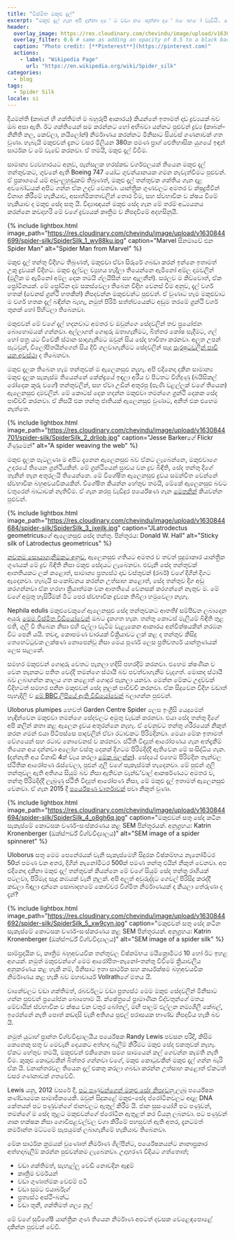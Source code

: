 ```yaml
---
title: "විස්මිත මකුළු දැල්"
excerpt: "මකුළු දැල් ගැන අපි දන්නා ද‌ේ ට වඩා න‌ොදන්නා ද‌ේ බ‌ොහ‌ෝ වැඩියි. මේ පරීක්ෂණය ඒ ගැනයි."
header:
  overlay_image: https://res.cloudinary.com/chevindu/image/upload/v1630844899/spider-silk/Cover_zusa8v.jpg
  overlay_filter: 0.6 # same as adding an opacity of 0.5 to a black background
  caption: "Photo credit: [**Pinterest**](https://pinterest.com)"
  actions:
    - label: "Wikipedia Page"
      url: "https://en.wikipedia.org/wiki/Spider_silk"
categories:
  - blog
tags:
  - Spider Silk
locale: si
---
```


දියමන්ති (කාබන් හි ශක්තිමත් ම බහුරූපී ආකාරය) කියන්නේ ඉතාමත් දෘඩ ද්‍රව්‍යයක් බව ඔබ අසා ඇති. ඊට ශක්තියෙන් සම කරන්නට හෝ අභිබවා යන්නට පුළුවන් ද්‍රව්‍ය (කාබන්-නිනිති නල, කෙව්ලා, නයිලෝන්) නිර්මාණය කරන්නට මිනිසාට සියවස් ගණනාවක් ගත වුණා. හැබැයි මකුළුවන් දැනට වසර මිලියන 380ක පමණ ප්‍රාග් ඓතිහාසික යුගයේ ඉඳන් සාර්ථක ව මේ වැඩේ කරනවා. ඒ තමයි, මකුළු දැල් විවීම.

සාමාන්‍ය ව්‍යවහාරයට අනුව, පැන්සලක හරස්කඩ වර්ගඵලයක් තියෙන මකුළු දැල් තන්තුවකට, ගුවනේ ඇති Boeing 747 යෝධ ගුවන්යානයක ගමන නැවැත්වීමට පුළුවන්. ඒ ප්‍රකාශයේ යම් අඩු-ලුහුඬුකම් තිබුණත්, මකුළු දැල් තන්තුවක ශක්තිය ගැන දළ අවබෝධයක් අපිට ගන්න ඒක උදව් වෙනවා. යාන්ත්‍රික ගුණවලට අමතර ව ක්ෂුද්‍රජීවීන් විනාශ කිරීමේ හැකියාව, අසාත්මිකතාවලින් තොර වීම, සහ ස්වභාවික ව ක්ෂය වීමේ හැකියාව ද මකුළු සේද සතු යි. විද්‍යාඥයන් මකුළු සේද ගැන මේ තරම් අධ්‍යයනය කරන්නෙ කවදාහරි මේ වගේ ද්‍රව්‍යයක් කෘත්‍රිම ව නිපදවීමේ අදහසිනුයි.

{% include lightbox.html image_path="https://res.cloudinary.com/chevindu/image/upload/v1630844699/spider-silk/SpiderSilk_1_wv88ku.jpg" caption="Marvel සිනමාවේ එන Spider Man" alt="Spider Man from Marvel" %}

මකුළු දැල් තන්තු විදිහට තිබුණත්, මකුළුවා ඒවා සිරුරේ ගබඩා කරන් ඉන්නෙ ඉතාමත් උකු ද්‍රවයක් විදිහට. මකුළු දැල්වල ව්‍යුහය හැදිලා තියෙන්නෙ ඇමිනෝ අම්ල දාමවලින් (මූලික ම ඇමිනෝ අම්ල දෙක තමයි ග්ලයිසීන් සහ ඇලනීන්). සරලව ම කිව්වොත්, ඒක ප්‍රෝටීනයක්. මේ ප්‍රෝටීන දාම සකස්වෙලා තිබෙන විදිහ වෙනස් වීම අනුව, දැල් වර්ග හතක් (වෙනස් ග්‍රන්ථි හතකින්) නිපදවන්න මකුළුවන්ට පුළුවන්. ඒ වුණාට හැම මකුළුවාට ම වර්ග හතක දැල් බඳින්න බැහැ, නමුත් පිරිමි සත්ත්වයෙක්ට අඩුම තරමේ ග්‍රන්ථි වර්ග තුනක් හෝ පිහිටලා තිබෙනවා.

මකුළුවන් මේ වගේ දැල් හදනවාට අමතර ව ඔවුන්ගෙ සේදවලින් තව ප්‍රයෝජන බොහොමයක් ගන්නවා. අල්ලාගත් ගොදුරු ඔතාගැනීමට, බිත්තර කෝෂ සැදීමට, ගල් හෝ පත්‍ර යට විවේකී ස්ථාන සාදාගැනීමට ඔවුන් සිය සේද භාවිතා කරනවා. අලුත උපන් පැටවුන්, විලෝපිතයින්ගෙන් සිය දිවි ගලවාගැනීමට සේදවලින් සෑදූ [පැරෂුටවලින් පාවී යන අවස්ථා](https://en.wikipedia.org/wiki/Ballooning_(spider)) ද තිබෙනවා.

මකුළු දැලක තිබෙන හැම තන්තුවක් ම ඇලෙනසුළු නැහැ. අපි එදිනෙදා දකින සාමාන්‍ය මකුළු දැලක සැකැස්ම තියෙන්නේ කේන්ද්‍රයේ ඉඳලා අරීය ව පිටතට විහිදුණු (බයිසිකල් රෝදෙක කූරු වගේ) තන්තුවලින්, සහ ඒවා උඩින් අතුරපු (පැණි වළල්ලක් වගේ තියෙන) ඇලෙනසුළු දාමවලින්. මේ කොටස් දෙක හදන්න මකුළුවා තමන්ගෙ ග්‍රන්ථි දෙකක සේද පාවිච්චි කරනවා. ඒ නිසයි එක තන්තු ජාතියක් ඇලෙනසුළු වුණාට, අනිත් එක එහෙම නැත්තෙ.

{% include lightbox.html image_path="https://res.cloudinary.com/chevindu/image/upload/v1630844701/spider-silk/SpiderSilk_2_drliob.jpg" caption="Jesse Barkerගේ Flickr ගිණුමෙන්" alt="A spider weaving the web" %}

මකුළු දැලක පැටලුණා ම අපිට දැනෙන ඇලෙනසුළු බව ඒකට ලැබෙන්නෙ, මකුළුවාගෙ උදරයේ තියෙන ග්‍රන්ථියකින්. මේ ග්‍රන්ථියෙන් ස්‍රාවය වන ද්‍රව බිඳිති, සේද තන්තු දිගේ තැනින් තැන අතුරලයි තියෙන්නෙ. මේ විශේෂිත ඇලෙනසුළු ද්‍රවය සමන්විත වෙන්නේ ස්වභාවික බහුඅවයවිකයකින්. විශේෂිත කියන්න හේතුව තමයි, මේකේ ඇලෙනසුළු බවට වතුරෙන් බාධාවක් නැතිවීම. ඒ ගැන කරපු වැඩිදුර පර්යේෂණ ගැන [මෙතනින්](https://www.livescience.com/8934-scientists-untangled-spider-web-stickiness.html) කියවන්න පුළුවන්.

{% include lightbox.html image_path="https://res.cloudinary.com/chevindu/image/upload/v1630844684/spider-silk/SpiderSilk_3_jxejlk.jpg" caption="JLatrodectus geometricusගේ ඇලෙනසුළු සේද තන්තු. පින්තූරය: Donald W. Hall" alt="Sticky silk of Latrodectus geometricus" %}

[නවතම සොයාගැනීමකට අනුව](http://www.pnas.org/content/113/22/6143), ඇලෙනසුළු ගතියට අමතර ව තවත් පුදුමාකාර යාන්ත්‍රික ගුණයක් මේ ද්‍රව බිඳිති නිසා මකුළු සේදයට ලැබෙනවා. එවැනි සේද තන්තුවක් ආතතියකට ලක් කළොත්, සාමාන්‍ය ප්‍රත්‍යස්ථ දෘඩ වස්තුවක් (රබර්) වගේ දිගින් දිගට ඇදෙනවා. හැබැයි සංකෝචනය කරන්න උත්සාහ කළොත්, සේද තන්තුව දිග අඩු කරගන්නවා ඒක හරහා ක්‍රියාත්මක වන ආතතියේ වෙනසක් කරගන්නේ නැතුව ම. මේ වගේ අමුතු හැසිරීමක් මීට පෙර ස්වභාවික ද්‍රව්‍යක තිබිලා හමුවෙලා නැහැ. 

Nephila edulis මකුළුවෙකුගේ ඇලෙනසුළු සේද තන්තුවකට ආතති/ සම්පීඩන ලබාදෙන අයුරු [මෙම විස්මිත වීඩියෝවෙන්](http://movie-usa.glencoesoftware.com/video/10.1073/pnas.1602451113/video-2) ඔබට දැකගත හැක. තන්තු කොටස් මැලියම් බිඳිති තුළ එතී, ගුලි වී තිබෙන නිසා එහි එල්ලා වැටීම වැළැකෙන ආකාරය අන්වීක්ෂයකින් නරඹන විට පෙනී යයි. තවද, කොපමණ වාරයක් වික්‍රියාවට ලක් කළ ද තන්තුව කිසිදු තෙහෙට්ටුවක ලක්ෂණ නොපෙන්වූ නිසා මෙය පූර්ණ ලෙස ප්‍රතිවර්ත්‍ය යාන්ත්‍රණයක් ලෙස සැලකේ.

සමහර මකුළුවන් ගොදුරු වෙතට පැනලා හදිසි පහරදීම් කරනවා. එහෙම ක්ෂණික ව වෙන තැනකට පතිත වෙද්දි තමන්ගෙ ස්ථායී බව පවත්වාගැනීම වැදගත්. මොකද ස්ථායී බව ලබාගන්න කාලය ගත කළොත් ගොදුර පැනලා යනවා. මෙන්න මේකට උදව්වක් විදිහටත් සමහර පනින මකුළුවන් සේද නූලක් පාවිච්චි කරනවා. ඒක සිදුවෙන විදිහ වඩාත් පැහැදිලි ව [මේ BBC ලිපියේ ඇති වීඩියෝවෙන්](https://www.bbc.com/news/science-environment-23588412) බලාගන්න පුළුවන්.

Uloborus plumipes හෙවත් Garden Centre Spider ලෙස ඉංග්‍රීසි යෙදුමෙන් හැඳින්වෙන මකුළුවා තමන්ගෙ සේදවලට අමුතු වැඩක් කරනවා. එයා සේද තන්තු දිගේ අපි කලින් කතා කළ ඇලෙන ද්‍රවය අතුරන්නෙ නැහැ. ඒ වෙනුවට තන්තු ශරීරයෙන් නිකුත් කරන ගමන් එයා පිටිපස්සෙ පාදවලින් ඒවා රටාවකට පිරිමදිනවා. මෙයා මේක ඉතාමත් වේගයෙන් සහ රටාව නොවෙනස් ව කරනවා. ස්ථිති විද්‍යුත් ආරෝපණය ගැන අත්දැකීම් තියෙන අය දන්නවා අලෝහ වස්තු දෙකක් දිගටම පිරිමදිද්දී ඇතිවෙන මේ සංසිද්ධිය ගැන. (දන්නැති අය විනාඩි 4ක් වැය කරලා [මේක බලන්න](https://www.youtube.com/watch?v=yc2-363MIQs)). සේදයේ එහෙම පිරිමදින තැන්වල ස්ථිතික ආරෝපණ රැස්වෙලා, පුළුන් ගුලි වගේ සැකැස්මක් හැදෙනවා. මේ පුළුන් ගුලි තන්තුවල ඇති අතිශය සියුම් බව නිසා ඇතිවන වැන්ඩ’වාල් ආකර්ෂණයට අමතර ව, තන්තු පිරිමදිද්දී ලැබුණු ස්ථිති විද්‍යුත් ආරෝපණ නිසා, මේ මකුළු දැල් ඉතාමත් ඇලෙනසුළු වෙනවා. ඒ ගැන 2015 දී [පර්යේෂණ වාර්තාවක්](http://rsbl.royalsocietypublishing.org/content/11/1/20140813) පවා නිකුත් වුණා.

{% include lightbox.html image_path="https://res.cloudinary.com/chevindu/image/upload/v1630844694/spider-silk/SpiderSilk_4_o8gh6q.jpg" caption="මකුළුවන් සතු සේද කටින සැකැස්මේ කොටසක වර්ණ-සංස්කරණය කළ SEM පින්තූරයක්. අනුග්‍රහය: Katrin Kronenberger (ඔක්ස්ෆර්ඩ් විශ්වවිද්‍යාලය)" alt="SEM image of a spider spinneret" %}

Uloborus සතු මෙම පෙනේරයක් වැනි සැකැස්මෙහි සිදුරක විෂ්කම්භය නැනෝමීටර 50ක් පමණ වන අතර, දිගින් නැනෝමීටර 500ක් පමණ තන්තු එයින් නිකුත් වෙනවා. අප එදිනෙදා දකිනා මකුළු දැල් තන්තුවක් කියන්නෙ මේ වගේ සියුම් සේද තන්තු රාශියක් පටලවා, පිරිමැද සෑදූ කඹයක් වැනි නූලක්. අපි අලුත් අවුරුද්දට ගෙවල් පිරිසිදු කරද්දී කඩලා බිඳලා දාන්නෙ සොබාදහමේ කොච්චර විශ්මිත නිර්මාණයක් ද කියලා තේරුණා ද දැන්?

{% include lightbox.html image_path="https://res.cloudinary.com/chevindu/image/upload/v1630844692/spider-silk/SpiderSilk_5_xw9cyn.jpg" caption="මකුළුවන් සතු සේද කටින සැකැස්මේ කොටසක වර්ණ-සංස්කරණය කළ SEM පින්තූරයක්. අනුග්‍රහය: Katrin Kronenberger (ඔක්ස්ෆර්ඩ් විශ්වවිද්‍යාලය)" alt="SEM image of a spider silk" %}

සාම්ප්‍රදායික ව, කෘත්‍රිම බහුඅවයවික තන්තුවල විෂ්කම්භය මයික්‍රොමීටර 10 හෝ ඊට ඉහළ අගයක්. නමුත් මකුළුවන්ගේ මෙම ආරෝපිත-නැනෝ-තන්තු විවීමේ ක්‍රියාවලිය අනුකරණය කළ හැකි නම්, මිනිසාට ඉතා සාර්ථක සහ කාර්යක්ෂම බහුඅවයවික නිර්මාණය කළ හැකි බව මහාචාර්ය Vollrathගේ මතය යි.

වානේවලට වඩා ශක්තිමත්, රබර්වලට වඩා ප්‍රත්‍යස්ථ මෙම මකුළු සේදවලින් මිනිසාට ගන්න පුළුවන් ප්‍රයෝජන බොහොම යි. ක්ෂේත්‍රයේ ප්‍රාමාණික විද්වතුන්ගේ මතය මේවායින් ස්වභාවික ව ක්ෂය වන වතුර බෝතල්, මඟී පාලම් එල්ලන නම්‍යශිලී කේබල්, ඉරෙන්නේ නැති පොත් කඩදාසි වැනි අතිශය පුළුල් පරාසයක භාණ්ඩ නිපදවිය හැකි බව යි.

නමුත් යූටාහ් ප්‍රාන්ත විශ්වවිද්‍යාලයීය පර්යේෂක Randy Lewis පවසන පරිදි, කිසිම කෙනෙකු සතු ව මෙවැනි දෙයකට අත්හදා බැලීම් කිරීමට මකුළු සේද එකතුවක් නැහැ. ඒකට හේතුව තමයි, මකුළුවන් එකිනෙකා සමග සාමයෙන් කල් ගෙවන්න කැමති නැති වීම. කුකුළු කොටුවකින් බිත්තර ගන්නවා වගේ, මකුළු කොටුවකින් මකුළු දැල් ගන්න බැරි ඒක යි. වනාන්තරවල තියෙන දැල් එකතු කරලා ගබඩා කරන්න උත්සාහ කළොත් ඒකටත් වසර ගණනාවක් ගතවේවි.

Lewis යනු, 2012 වසරේ දී, [පට පණුවන්ගෙන් මකුළු සේද නිපදවනු ලැබූ](http://www.pnas.org/content/early/2012/01/02/1109420109) පර්යේෂක කණ්ඩායමක සාමාජිකයෙකි. ඔවුන් සිදුකළේ මකුළු-සේද ප්රෝටීනවලට අදාළ DNA කේතයන් පට පණුවන්ගේ ජානවලට ඇතුල් කිරීම යි. ජාන සුසංයෝගී පට පණුවන්, තමන්ගේ ම සේද තුළට මකුළුවන්ගේ ප්රෝටීන ඇතුළත් කර වියනු ලබනවා. පට පණුවන් ශාක භක්ෂක නිසා ගොවිපළවල්වල වගා කිරීමේ පහසුවත් ඇති අතර, දැනටමත් කර්මාන්ත මට්ටමේ සැපයුමක් ලබාගැනීමේ හැකියාව තිබෙනවා. 

මේක සාර්ථක ක්‍රමයක් වුණොත් නිර්මාණ ශිල්පීන්ට, පර්යේෂකයන්ට නානාප්‍රකාර අත්හදාබැලීම් කරන්න පුළුවන්කම ලැබෙනවා. උදාහරණ විදියට ගත්තොත්; 

- වඩා ශක්තිමත්, සැහැල්ලු වෙඩි නොවදින ඇඳුම් 
- කෘත්‍රිම චර්මයන්
- වඩා ගුණාත්මක වෙළුම් පටි
- වඩා සුමට එයාර්බෑග්
- ප්‍රත්‍යස්ථ අස්ථි-බන්ධ
- වඩා තුනී, ශක්තිමත් ශල්‍ය නූල්

මේ වගේ සුවිශේෂී යාන්ත්‍රික ගුණ තියෙන නිර්මාණ අපටත් දවසක වෙළෙඳපොළේ දකින්න පුළුවන් වේවි. 